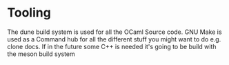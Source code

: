 # Tooling

The dune build system is used for all the OCaml Source code.
GNU Make is used as a Command hub for all the different stuff you might want to do e.g. clone docs.
If in the future some C++ is needed it's going to be build with the meson build system